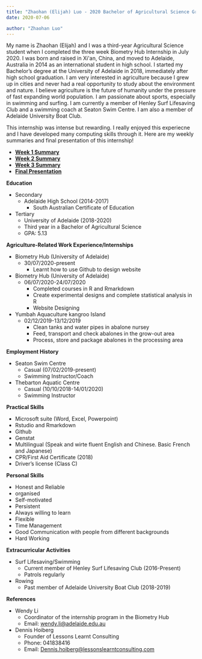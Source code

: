 ```yaml
---
title: "Zhaohan (Elijah) Luo - 2020 Bachelor of Agricultural Science Graduate"
date: 2020-07-06

author: "Zhaohan Luo"
---
```

My name is Zhaohan (Elijah) and I was a third-year Agricultural Science student when I completed the three week Biometry Hub Internship in July 2020. I was born and raised in Xi'an, China, and moved to Adelaide, Australia in 2014 as an international student in high school. I started my Bachelor’s degree at the University of Adelaide in 2018, immediately after high school graduation. I am very interested in agriculture because I grew up in cities and never had a real opportunity to study about the environment and nature. I believe agriculture is the future of humanity under the pressure of fast expanding world population. I am passionate about sports, especially in swimming and surfing. I am currently a member of Henley Surf Lifesaving Club and a swimming coach at Seaton Swim Centre. I am also a member of Adelaide University Boat Club.

This internship was intense but rewarding. I really enjoyed this experiecne and I have developed many computing skills through it. Here are my weekly summaries and final presentation of this internship!
- **[Week 1 Summary](/presentations/Zhaohan/Week-1-Summary.pdf)**
- **[Week 2 Summary](/presentations/Zhaohan/Week-2-Summary.pdf)**
- **[Week 3 Summary](/presentations/Zhaohan/Week-3-Summary.pdf)**
- **[Final Presentation](/presentations/Zhaohan/Final-Presentation.pdf)**

**Education**
- Secondary
  - Adelaide High School (2014-2017)
    - South Australian Certificate of Education
- Tertiary
  - University of Adelaide (2018-2020)
  - Third year in a Bachelor of Agricultural Science
  - GPA: 5.13

**Agriculture-Related Work Experience/Internships**
- Biometry Hub (University of Adelaide)
  - 30/07/2020-present
    - Learnt how to use Github to design website
- Biometry Hub (University of Adelaide)
  - 06/07/2020-24/07/2020
    - Completed courses in R and Rmarkdown
    - Create experimental designs and complete statistical analysis in R
    - Website Designing
- Yumbah Aquaculture kangroo Island
  - 02/12/2019-13/12/2019
    - Clean tanks and water pipes in abalone nursey
    - Feed, transport and check abalones in the grow-out area
    - Process, store and package abalones in the processing area

**Employment History**
- Seaton Swim Centre
  - Casual (07/02/2019-present)
  - Swimming Instructor/Coach
- Thebarton Aquatic Centre 
  - Casual (10/10/2018-14/01/2020)
  - Swimming Instructor

**Practical Skills**
- Microsoft suite (Word, Excel, Powerpoint)
- Rstudio and Rmarkdown
- Github
- Genstat
- Multilingual (Speak and wirte fluent English and Chinese. Basic French and Japanese)
- CPR/First Aid Certificate (2018)
- Driver’s license (Class C)
 
**Personal Skills**
- Honest and Reliable 
- organised
- Self-motivated
- Persistent 
- Always willing to learn
- Flexible
- Time Management
- Good Communication with people from different backgrounds
- Hard Working
 
**Extracurricular Activities**
- Surf Lifesaving/Swimming 
  - Current member of Henley Surf Lifesaving Club (2016-Present)
  - Patrols regularly
- Rowing
  - Past member of Adelaide University Boat Club (2018-2019)
 
**References**
- Wendy Li
  - Coordinator of the internship program in the Biometry Hub
  - Email: wendy.li@adelaide.edu.au
- Dennis Hoiberg
  - Founder of Lessons Learnt Consulting
  - Phone: 041838416
  - Email: Dennis.hoiberg@lessonslearntconsulting.com